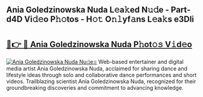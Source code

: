 ## Ania Goledzinowska Nuda L𝚎a𝚔ed N𝚞𝚍e - Part-d4D Vi𝚍𝚎o P𝚑𝚘tos - H𝚘𝚝 O𝚗𝚕yf𝚊ns L𝚎a𝚔s e3DIi

# <h2><a href="http://kf28tv.oniu.top/?m=Ania+Goledzinowska+Nuda">🔗👉 🔴 Ania Goledzinowska Nuda P𝚑ot𝚘𝚜 V𝚒d𝚎o</a></h2>

[![Ania Goledzinowska Nuda Nu𝚍e𝚜](https://i.imgur.com/0qMVB7G.gif)](http://kf28tv.oniu.top/?m=Ania+Goledzinowska+Nuda)
Web-based entertainer and digital media artist Ania Goledzinowska Nuda, acclaimed for sharing dance and lifestyle ideas through solo and collaborative dance performances and short videos. Trailblazing scientist Ania Goledzinowska Nuda, recognized for their groundbreaking discoveries and commitment to advancing knowledge.  
